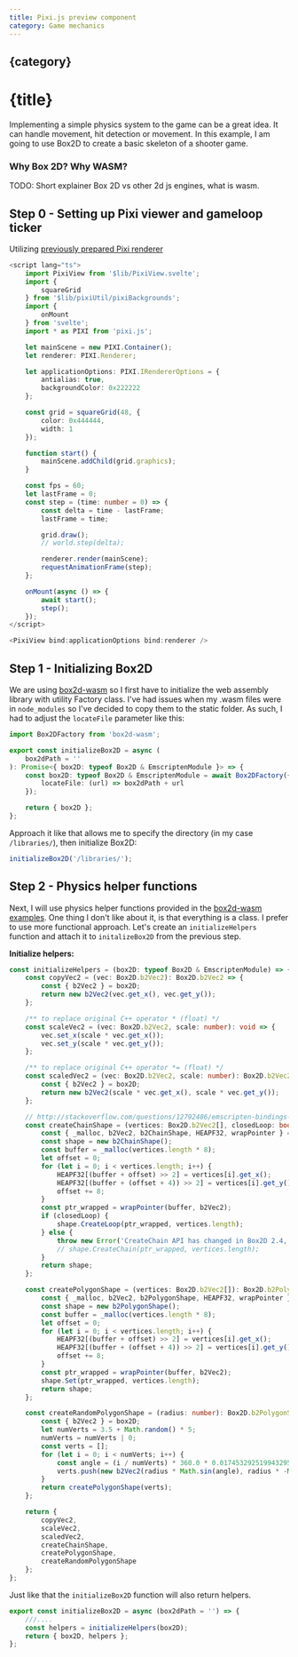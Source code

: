 ```yaml
---
title: Pixi.js preview component
category: Game mechanics
---
```


<script lang="ts">
    import PhysicsGame from './_PhysicsGame.svelte'
</script>

<PhysicsGame />
<h2 class="text-light font-medium mt-8">{category}</h2>
<h1>{title}</h1>

Implementing a simple physics system to the game can be a great idea. It can handle movement, hit detection or movement.
In this example, I am going to use Box2D to create a basic skeleton of a shooter game.

### Why Box 2D? Why WASM?

TODO: Short explainer Box 2D vs other 2d js engines, what is wasm.

## Step 0 - Setting up Pixi viewer and gameloop ticker

Utilizing [previously prepared Pixi renderer](/other/pixiPreviewComponent)

```ts
<script lang="ts">
    import PixiView from '$lib/PixiView.svelte';
    import {
        squareGrid
    } from '$lib/pixiUtil/pixiBackgrounds';
    import {
        onMount
    } from 'svelte';
    import * as PIXI from 'pixi.js';

    let mainScene = new PIXI.Container();
    let renderer: PIXI.Renderer;

    let applicationOptions: PIXI.IRendererOptions = {
        antialias: true,
        backgroundColor: 0x222222
    };

    const grid = squareGrid(48, {
        color: 0x444444,
        width: 1
    });

    function start() {
        mainScene.addChild(grid.graphics);
    }

    const fps = 60;
    let lastFrame = 0;
    const step = (time: number = 0) => {
        const delta = time - lastFrame;
        lastFrame = time;

        grid.draw();
        // world.step(delta);

        renderer.render(mainScene);
        requestAnimationFrame(step);
    };

    onMount(async () => {
        await start();
        step();
    });
</script>

<PixiView bind:applicationOptions bind:renderer />

```

## Step 1 - Initializing Box2D

We are using [box2d-wasm](https://github.com/Birch-san/box2d-wasm) so I first have to initialize the web assembly
library with utility Factory class. I've had issues when my .wasm files were in `node_modules` so I've decided to copy
them to the static folder. As such, I had to adjust the `locateFile` parameter like this:

```ts
import Box2DFactory from 'box2d-wasm';

export const initializeBox2D = async (
	box2dPath = ''
): Promise<{ box2D: typeof Box2D & EmscriptenModule }> => {
	const box2D: typeof Box2D & EmscriptenModule = await Box2DFactory({
		locateFile: (url) => box2dPath + url
	});

	return { box2D };
};
```

Approach it like that allows me to specify the directory (in my case `/libraries/`), then initialize Box2D:

```ts
initializeBox2D('/libraries/');
```

## Step 2 - Physics helper functions

Next, I will use physics helper functions provided in the [box2d-wasm examples](https://github.com/Birch-san/box2d-wasm/blob/master/demo/svelte-rollup-ts/src/helpers.ts). One thing I don't like about it, is that everything is a class. I prefer to use more functional approach. Let's create an `initializeHelpers` function and attach it to `initalizeBox2D` from the previous step.

**Initialize helpers:**

```ts
const initializeHelpers = (box2D: typeof Box2D & EmscriptenModule) => {
	const copyVec2 = (vec: Box2D.b2Vec2): Box2D.b2Vec2 => {
		const { b2Vec2 } = box2D;
		return new b2Vec2(vec.get_x(), vec.get_y());
	};

	/** to replace original C++ operator * (float) */
	const scaleVec2 = (vec: Box2D.b2Vec2, scale: number): void => {
		vec.set_x(scale * vec.get_x());
		vec.set_y(scale * vec.get_y());
	};

	/** to replace original C++ operator *= (float) */
	const scaledVec2 = (vec: Box2D.b2Vec2, scale: number): Box2D.b2Vec2 => {
		const { b2Vec2 } = box2D;
		return new b2Vec2(scale * vec.get_x(), scale * vec.get_y());
	};

	// http://stackoverflow.com/questions/12792486/emscripten-bindings-how-to-create-an-accessible-c-c-array-from-javascript
	const createChainShape = (vertices: Box2D.b2Vec2[], closedLoop: boolean): Box2D.b2ChainShape => {
		const { _malloc, b2Vec2, b2ChainShape, HEAPF32, wrapPointer } = box2D;
		const shape = new b2ChainShape();
		const buffer = _malloc(vertices.length * 8);
		let offset = 0;
		for (let i = 0; i < vertices.length; i++) {
			HEAPF32[(buffer + offset) >> 2] = vertices[i].get_x();
			HEAPF32[(buffer + (offset + 4)) >> 2] = vertices[i].get_y();
			offset += 8;
		}
		const ptr_wrapped = wrapPointer(buffer, b2Vec2);
		if (closedLoop) {
			shape.CreateLoop(ptr_wrapped, vertices.length);
		} else {
			throw new Error('CreateChain API has changed in Box2D 2.4, need to update this');
			// shape.CreateChain(ptr_wrapped, vertices.length);
		}
		return shape;
	};

	const createPolygonShape = (vertices: Box2D.b2Vec2[]): Box2D.b2PolygonShape => {
		const { _malloc, b2Vec2, b2PolygonShape, HEAPF32, wrapPointer } = box2D;
		const shape = new b2PolygonShape();
		const buffer = _malloc(vertices.length * 8);
		let offset = 0;
		for (let i = 0; i < vertices.length; i++) {
			HEAPF32[(buffer + offset) >> 2] = vertices[i].get_x();
			HEAPF32[(buffer + (offset + 4)) >> 2] = vertices[i].get_y();
			offset += 8;
		}
		const ptr_wrapped = wrapPointer(buffer, b2Vec2);
		shape.Set(ptr_wrapped, vertices.length);
		return shape;
	};

	const createRandomPolygonShape = (radius: number): Box2D.b2PolygonShape => {
		const { b2Vec2 } = box2D;
		let numVerts = 3.5 + Math.random() * 5;
		numVerts = numVerts | 0;
		const verts = [];
		for (let i = 0; i < numVerts; i++) {
			const angle = (i / numVerts) * 360.0 * 0.0174532925199432957;
			verts.push(new b2Vec2(radius * Math.sin(angle), radius * -Math.cos(angle)));
		}
		return createPolygonShape(verts);
	};

	return {
		copyVec2,
		scaleVec2,
		scaledVec2,
		createChainShape,
		createPolygonShape,
		createRandomPolygonShape
	};
};
```

Just like that the `initializeBox2D` function will also return helpers.

```ts
export const initializeBox2D = async (box2dPath = '') => {
	///....
	const helpers = initializeHelpers(box2D);
	return { box2D, helpers };
};
```
